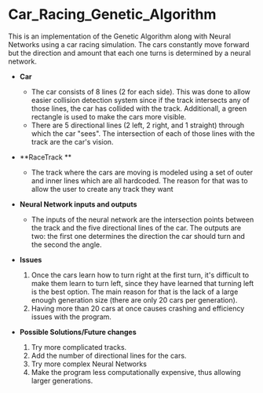 # Car_Racing_Genetic_Algorithm

This is an implementation of the Genetic Algorithm along with Neural Networks using a car racing simulation. The cars constantly move forward but the direction and amount that each one turns is determined by a neural network. 

- **Car**
    - The car consists of 8 lines (2 for each side). This was done to allow easier collision detection system since if the track intersects       any of those lines, the car has collided with the track. Additionall, a green rectangle is used to make the cars more visible.
    - There are 5 directional lines (2 left, 2 right, and 1 straight) through which the car "sees". The intersection of each of those lines       with the track are the car's vision.

- **RaceTrack **
    - The track where the cars are moving is modeled using a set of outer and inner lines which are all hardcoded. The reason for that was       to allow the user to create any track they want

- **Neural Network inputs and outputs**
    - The inputs of the neural network are the intersection points between the track and the five directional lines of the car. The outputs       are two: the first one determines the direction the car should turn and the second the angle.
    
- **Issues**
  1. Once the cars learn how to turn right at the first turn, it's difficult to make them learn to turn left, since they have learned that      turning left is the best option. The main reason for that is the lack of a large enough generation size (there are only 20 cars per        generation).
  2. Having more than 20 cars at once causes crashing and efficiency issues with the program.
  
- **Possible Solutions/Future changes**
  1. Try more complicated tracks.
  2. Add the number of directional lines for the cars.
  3. Try more complex Neural Networks
  3. Make the program less computationally expensive, thus allowing larger generations.
